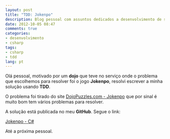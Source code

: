 ```yaml
---
layout: post
title: "TDD: Jokenpo"
description: Blog pessoal com assuntos dedicados a desenvolvimento de software nas linguagens de programação C Sharp, Delphi, ASP .NET, PHP e Javascript.
date: 2012-10-05 08:47
comments: true
categories:
- desenvolvimento
- csharp
tags:
- csharp
- tdd
lang: pt
---
```


Ol&#225; pessoal, motivado por um **dojo** que teve no servi&#231;o onde o problema que escolhemos para resolver foi o jogo **Jokenpo**, resolvi escrever a minha solu&#231;&#227;o usando **TDD**.

O problema foi tirado do site <a href="http://dojopuzzles.com/problemas/exibe/jokenpo/" target="_blank" rel="external noopener">DojoPuzzles.com - Jokenpo</a> que por sinal &#233; muito bom tem v&#225;rios problemas para resolver.

<!--more-->

A solu&#231;&#227;o est&#225; publicada no meu **GitHub**. Segue o link:

<a href="https://github.com/junioro/Jokenpo_CSharp" target="_blank" rel="external noopener">Jokenpo - C#</a>

At&#233; a pr&#243;xima pessoal.
